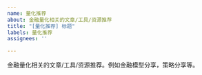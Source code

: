 ```yaml
---
name: 量化推荐
about: 金融量化相关的文章/工具/资源推荐
title: "[量化推荐] 标题"
labels: 量化推荐
assignees: ''

---
```


金融量化相关的文章/工具/资源推荐。例如金融模型分享，策略分享等。
